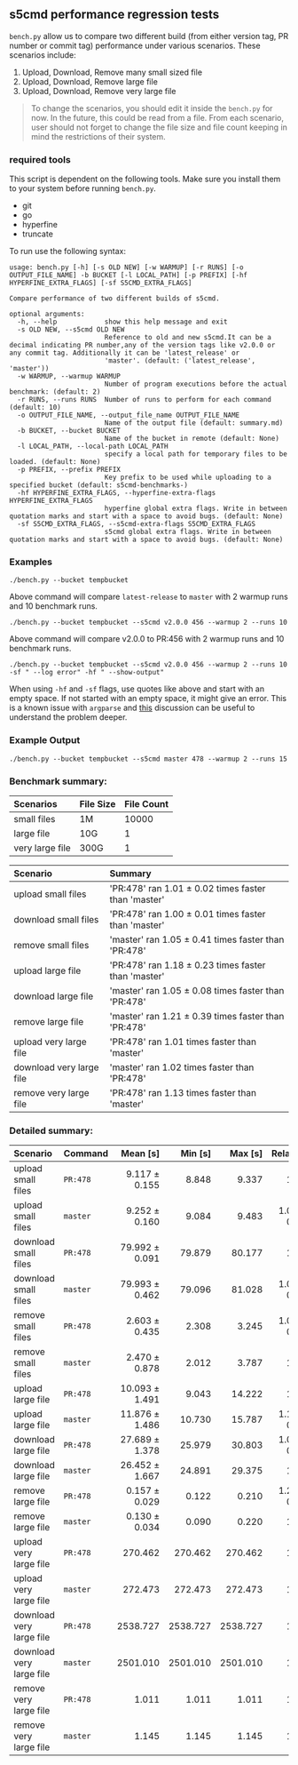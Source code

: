 
## s5cmd performance regression tests

`bench.py` allow us to compare two different build (from either version tag, PR number or commit tag) performance under various scenarios. These scenarios include:

1. Upload, Download, Remove many small sized file
1. Upload, Download, Remove large file
1. Upload, Download, Remove very large file

> To change the scenarios, you should edit it inside the `bench.py` for now. In the future, this could be read from a file. From each scenario, user should not forget to change the file size and file count keeping in mind the restrictions of their system.


### required tools
This script is dependent on the following tools. Make sure you install them to your system before running `bench.py`.
- git
- go 
- hyperfine
- truncate



To run use the following syntax:
```
usage: bench.py [-h] [-s OLD NEW] [-w WARMUP] [-r RUNS] [-o OUTPUT_FILE_NAME] -b BUCKET [-l LOCAL_PATH] [-p PREFIX] [-hf HYPERFINE_EXTRA_FLAGS] [-sf S5CMD_EXTRA_FLAGS]

Compare performance of two different builds of s5cmd.

optional arguments:
  -h, --help            show this help message and exit
  -s OLD NEW, --s5cmd OLD NEW
                        Reference to old and new s5cmd.It can be a decimal indicating PR number,any of the version tags like v2.0.0 or any commit tag. Additionally it can be 'latest_release' or
                        'master'. (default: ('latest_release', 'master'))
  -w WARMUP, --warmup WARMUP
                        Number of program executions before the actual benchmark: (default: 2)
  -r RUNS, --runs RUNS  Number of runs to perform for each command (default: 10)
  -o OUTPUT_FILE_NAME, --output_file_name OUTPUT_FILE_NAME
                        Name of the output file (default: summary.md)
  -b BUCKET, --bucket BUCKET
                        Name of the bucket in remote (default: None)
  -l LOCAL_PATH, --local-path LOCAL_PATH
                        specify a local path for temporary files to be loaded. (default: None)
  -p PREFIX, --prefix PREFIX
                        Key prefix to be used while uploading to a specified bucket (default: s5cmd-benchmarks-)
  -hf HYPERFINE_EXTRA_FLAGS, --hyperfine-extra-flags HYPERFINE_EXTRA_FLAGS
                        hyperfine global extra flags. Write in between quotation marks and start with a space to avoid bugs. (default: None)
  -sf S5CMD_EXTRA_FLAGS, --s5cmd-extra-flags S5CMD_EXTRA_FLAGS
                        s5cmd global extra flags. Write in between quotation marks and start with a space to avoid bugs. (default: None)
```

### Examples
```
./bench.py --bucket tempbucket  
```
Above command will compare `latest-release` to `master` with 2 warmup runs and 10 benchmark runs.  

```
./bench.py --bucket tempbucket --s5cmd v2.0.0 456 --warmup 2 --runs 10 
```
Above command will compare v2.0.0 to PR:456 with 2 warmup runs and 10 benchmark runs. 

```
./bench.py --bucket tempbucket --s5cmd v2.0.0 456 --warmup 2 --runs 10 -sf " --log error" -hf " --show-output"
```
When using `-hf` and `-sf` flags, use quotes like above and start with an empty space. If not started with an empty space, it might give an error. This is a known issue with `argparse` and [this](https://stackoverflow.com/questions/72129874/processing-arguments-for-subprocesses-using-argparse-expected-one-argument) discussion can be useful to understand the problem deeper.

### Example Output
```
./bench.py --bucket tempbucket --s5cmd master 478 --warmup 2 --runs 15
```

### Benchmark summary: 
|Scenarios | File Size | File Count |
|:---|:---|:---|
| small files | 1M | 10000 |
| large file | 10G | 1 |
| very large file | 300G | 1 |

|Scenario| Summary |
|:---|:---|
| upload small files | 'PR:478' ran 1.01 ± 0.02 times faster than 'master' |
| download small files | 'PR:478' ran 1.00 ± 0.01 times faster than 'master' |
| remove small files | 'master' ran 1.05 ± 0.41 times faster than 'PR:478' |
| upload large file | 'PR:478' ran 1.18 ± 0.23 times faster than 'master' |
| download large file | 'master' ran 1.05 ± 0.08 times faster than 'PR:478' |
| remove large file | 'master' ran 1.21 ± 0.39 times faster than 'PR:478' |
| upload very large file | 'PR:478' ran 1.01 times faster than 'master' |
| download very large file | 'master' ran 1.02 times faster than 'PR:478' |
| remove very large file | 'PR:478' ran 1.13 times faster than 'master' |

 ### Detailed summary: 
 |Scenario| Command | Mean [s] | Min [s] | Max [s] | Relative |
 |:---|:---|---:|---:|---:|---:|
| upload small files | `PR:478` | 9.117 ± 0.155 | 8.848 | 9.337 | 1.00 |
| upload small files | `master` | 9.252 ± 0.160 | 9.084 | 9.483 | 1.01 ± 0.02 |
| download small files | `PR:478` | 79.992 ± 0.091 | 79.879 | 80.177 | 1.00 |
| download small files | `master` | 79.993 ± 0.462 | 79.096 | 81.028 | 1.00 ± 0.01 |
 | remove small files | `PR:478` | 2.603 ± 0.435 | 2.308 | 3.245 | 1.05 ± 0.41 |
 | remove small files | `master` | 2.470 ± 0.878 | 2.012 | 3.787 | 1.00 |
 | upload large file | `PR:478` | 10.093 ± 1.491 | 9.043 | 14.222 | 1.00 |
 | upload large file | `master` | 11.876 ± 1.486 | 10.730 | 15.787 | 1.18 ± 0.23 |
 | download large file | `PR:478` | 27.689 ± 1.378 | 25.979 | 30.803 | 1.05 ± 0.08 |
 | download large file | `master` | 26.452 ± 1.667 | 24.891 | 29.375 | 1.00 |
 | remove large file | `PR:478` | 0.157 ± 0.029 | 0.122 | 0.210 | 1.21 ± 0.39 |
 | remove large file | `master` | 0.130 ± 0.034 | 0.090 | 0.220 | 1.00 |
 | upload very large file | `PR:478` | 270.462 | 270.462 | 270.462 | 1.00 |
 | upload very large file | `master` | 272.473 | 272.473 | 272.473 | 1.01 |
 | download very large file | `PR:478` | 2538.727 | 2538.727 | 2538.727 | 1.02 |
 | download very large file | `master` | 2501.010 | 2501.010 | 2501.010 | 1.00 |
 | remove very large file | `PR:478` | 1.011 | 1.011 | 1.011 | 1.00 |
 | remove very large file | `master` | 1.145 | 1.145 | 1.145 | 1.13 |
